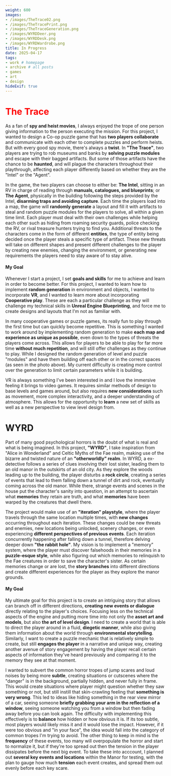 ```yaml
---
weight: 600
images:
- /images/TheTrace02.png
- /images/TheTracePrint.png
- /images/TheTraceGeneration.png
- /images/WYRDDeer.png
- /images/WYRDDesk.png
- /images/WYRDWardrobe.png
title: In Progress
date: 2025-04-17
tags:
- work # homepage
- archive # all posts
- games
- art
- design
hideExif: true
---
```

<font color="red">
  
# The Trace

</font>

As a fan of **spy and heist movies**, I always enjoyed the trope of one person giving information to the person executing the mission. For this project, I wanted to design a Co-op puzzle game that has **two players collaborate** and communicate with each other to complete puzzles and perform heists. But with every good spy movie, there's always a **twist**. In **"The Trace"**, two players are trying to rob museums and banks by **solving puzzle modules** and escape with their bagged artifacts. But some of those artifacts have the chance to be **haunted**, and will plague the characters throughout their playthrough, affecting each player differently based on whether they are the "Intel" or the "Agent". 

In the game, the two players can choose to either be: **The Intel**, sitting in an RV in charge of reading through **manuals, catalogues, and blueprints**; or **The Agent**, physically in the building following the steps provided by the Intel, **disarming traps and avoiding capture**. Each time the players load into a map, the game will **randomly generate** a layout and fill it with artifacts to steal and random puzzle modules for the players to solve, all within a given time limit. Each player must deal with their own challenges while helping each other such as hiding from roaming security guards, police checking the RV, or rival treasure hunters trying to find you. Additional threats to the characters come in the form of different **entities**, the type of entity being decided once the player steals a specific type of artifact. These new threats will take on different shapes and present different challenges to the player by creating new enemies, changing the environment, or generating new requirements the players need to stay aware of to stay alive.

#### My Goal

Whenever I start a project, I set **goals and skills** for me to achieve and learn in order to become better. For this project, I wanted to learn how to implement **random generation** in environment and objects, I wanted to incorporate **VR**, and I wanted to learn more about incorporating **Cooperative play**. These are each a particular challenge as they will challenge my technical skills in **Unreal Engine Blueprinting**, and force me to create designs and layouts that I'm not as familiar with.

In many cooperative games or puzzle games, its really fun to play through the first time but can quickly become repetitive. This is something I wanted to work around by implementing random generation to make **each map and experience as unique as possible**, even down to the types of threats the players come across. This allows for players to be able to play for far more time **without much repetition**, and will still offer challenges as they continue to play. While I designed the random generation of level and puzzle "modules" and have them building off each other or in the correct spaces (as seen in the photo above). My current difficulty is creating more control over the generation to limit certain parameters while it is building.

VR is always something I've been interested in and I love the immersive feeling it brings to video games. It requires similar methods of design to base levels and games around, but also requires **new considerations** such as movement, more complex interactivity, and a deeper understanding of atmosphere. This allows for the opportunity to **learn** a new set of skills as well as a new perspective to view level design from.

# WYRD

Part of many good psychological horrors is the doubt of what is real and what is being imagined. In this project, **"WYRD"**, I take inspiration from "Alice in Wonderland" and Celtic Myths of the Fae realm, making use of the bizarre and twisted nature of an **"otherworldly" realm**. In WYRD, a ex-detective follows a series of clues involving their lost sister, leading them to an old manor in the outskirts of an old city. As they explore the woods leading up to the building, the player disturbs a **rock circle**, creating a series of events that lead to them falling down a tunnel of dirt and rock, eventually coming across the old manor. While there, strange events and scenes in the house put the character's sanity into question, in an attempt to ascertain what **memories** they retain are truth, and what **memories** have been warped by the creatures that dwell there.

The project would make use of an **"iteration" playstyle**, where the player travels through the same location multiple times, with **new changes** occurring throughout each iteration. These changes could be new threats and enemies, new locations being unlocked, scenery changes, or even experiencing **different perspectives of previous events**. Each iteration concurrently happening after falling down a tunnel, therefore delving deeper down **"the rabbit hole"**. My vision is to implement a "memory" system, where the player must discover falsehoods in their memories in a **puzzle-esque style**, while also figuring out which memories to relinquish to the Fae creatures in order to save the character's sister. As certain memories change or are lost, the **story branches** into different directions and create different experiences for the player as they explore the manor grounds.

#### My Goal

My ultimate goal for this project is to create an intriguing story that allows can branch off in different directions, **creating new events or dialogue** directly relating to the player's choices. Focusing less on the technical aspects of the engine and putting more time into not only the **asset art and models**, but also **the art of level design**. I need to create a world that is able to direct the player around in a fluid, **diegetic manner**, while also giving them information about the world through **environmental storytelling**. Similarly, I want to create a puzzle mechanic that is relatively simple to create, but still **engages the player** in a narrative and unique way, creating another avenue of story engagement by having the player recall certain aspects of information they've heard previously and comparing it to the memory they see at that moment.

I wanted to subvert the common horror tropes of jump scares and loud noises by being more **subtle**, creating situations or cutscenes where the "danger" is in the background, partially hidden, and never fully in frame. This would create situations where player might question whether they saw something or not, but still instill that skin-crawling feeling that **something is very wrong**. This led to ideas like hiding something in the rear view mirror of a car, seeing someone **briefly grabbing your arm in the reflection of a window**, seeing someone watching you from a window but then fading away before you can look again. The difficulty with implementing this effectively is to **balance** how hidden or how obvious it is. If its too subtle, most players would likely miss it and it would lose the impact. However, if it were too obvious and "in your face", the idea would fall into the category of common tropes I'm trying to avoid. The other thing to keep in mind is the **frequency** of these events, too many will overpopulate the horror and start to normalize it, but if they're too spread out then the tension in the player dissipates before the next big event. To take these into acccount, I planned out **several key events and locations** within the Manor for testing, with the plan to gauge how much **tension** each event creates, and spread them out evenly before each key scare.


